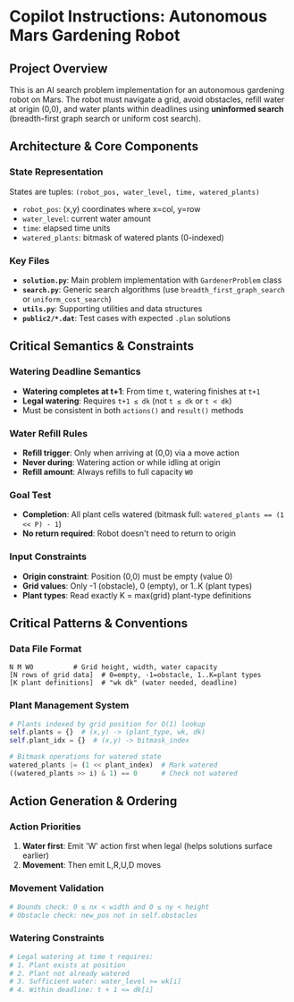 # Copilot Instructions: Autonomous Mars Gardening Robot

## Project Overview
This is an AI search problem implementation for an autonomous gardening robot on Mars. The robot must navigate a grid, avoid obstacles, refill water at origin (0,0), and water plants within deadlines using **uninformed search** (breadth-first graph search or uniform cost search).

## Architecture & Core Components

### State Representation
States are tuples: `(robot_pos, water_level, time, watered_plants)`
- `robot_pos`: (x,y) coordinates where x=col, y=row  
- `water_level`: current water amount
- `time`: elapsed time units
- `watered_plants`: bitmask of watered plants (0-indexed)

### Key Files
- **`solution.py`**: Main problem implementation with `GardenerProblem` class
- **`search.py`**: Generic search algorithms (use `breadth_first_graph_search` or `uniform_cost_search`)
- **`utils.py`**: Supporting utilities and data structures
- **`public2/*.dat`**: Test cases with expected `.plan` solutions

## Critical Semantics & Constraints

### Watering Deadline Semantics
- **Watering completes at t+1**: From time `t`, watering finishes at `t+1`
- **Legal watering**: Requires `t+1 ≤ dk` (not `t ≤ dk` or `t < dk`)
- Must be consistent in both `actions()` and `result()` methods

### Water Refill Rules
- **Refill trigger**: Only when arriving at (0,0) via a move action
- **Never during**: Watering action or while idling at origin
- **Refill amount**: Always refills to full capacity `W0`

### Goal Test
- **Completion**: All plant cells watered (bitmask full: `watered_plants == (1 << P) - 1`)
- **No return required**: Robot doesn't need to return to origin

### Input Constraints
- **Origin constraint**: Position (0,0) must be empty (value 0)
- **Grid values**: Only -1 (obstacle), 0 (empty), or 1..K (plant types)
- **Plant types**: Read exactly K = max(grid) plant-type definitions

## Critical Patterns & Conventions

### Data File Format
```
N M W0          # Grid height, width, water capacity
[N rows of grid data]  # 0=empty, -1=obstacle, 1..K=plant types
[K plant definitions]  # "wk dk" (water needed, deadline)
```

### Plant Management System
```python
# Plants indexed by grid position for O(1) lookup
self.plants = {}  # (x,y) -> (plant_type, wk, dk)
self.plant_idx = {}  # (x,y) -> bitmask_index

# Bitmask operations for watered state
watered_plants |= (1 << plant_index)  # Mark watered
((watered_plants >> i) & 1) == 0      # Check not watered
```

## Action Generation & Ordering

### Action Priorities
1. **Water first**: Emit 'W' action first when legal (helps solutions surface earlier)
2. **Movement**: Then emit L,R,U,D moves

### Movement Validation
```python
# Bounds check: 0 ≤ nx < width and 0 ≤ ny < height
# Obstacle check: new_pos not in self.obstacles
```

### Watering Constraints
```python
# Legal watering at time t requires:
# 1. Plant exists at position
# 2. Plant not already watered  
# 3. Sufficient water: water_level >= wk[i]
# 4. Within deadline: t + 1 <= dk[i]
```


